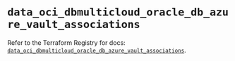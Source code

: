 # `data_oci_dbmulticloud_oracle_db_azure_vault_associations`

Refer to the Terraform Registry for docs: [`data_oci_dbmulticloud_oracle_db_azure_vault_associations`](https://registry.terraform.io/providers/hashicorp/oci/7.19.0/docs/data-sources/dbmulticloud_oracle_db_azure_vault_associations).
